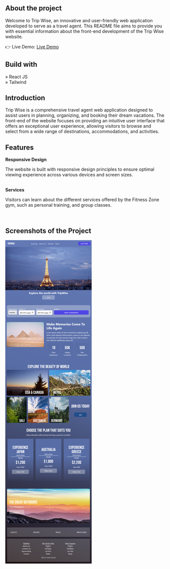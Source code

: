 <h2>About the project</h2>

  <p>Welcome to Trip Wise, an innovative and user-friendly web application developed to serve as a travel agent. This README file aims to provide you with essential information about the front-end development of the Trip Wise website.</p>

👉 Live Demo: <a href='https://trip-wise-48cdkemfo-realadif.vercel.app/'>Live Demo</a>

<h2>Build with</h2>
» React JS<br>
» Tailwind<br>

<h2>Introduction</h2>
<p>Trip Wise is a comprehensive travel agent web application designed to assist users in planning, organizing, and booking their dream vacations. The front-end of the website focuses on providing an intuitive user interface that offers an exceptional user experience, allowing visitors to browse and select from a wide range of destinations, accommodations, and activities. </p>

<h2>Features</h2>
<b>Responsive Design</b>
<p>The website is built with responsive design principles to ensure optimal viewing experience across various devices and screen sizes. </p>
<br>
<b>Services</b>
<p>Visitors can learn about the different services offered by the Fitness Zone gym, such as personal training, and group classes.</p>
<br>
<h2>Screenshots of the Project</h2>

![Alt text](image-1.png)
